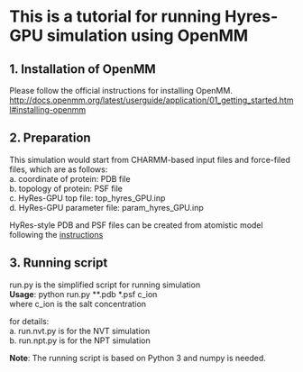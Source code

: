 # This is a tutorial for running Hyres-GPU simulation using OpenMM

## 1. Installation of OpenMM
   Please follow the official instructions for installing OpenMM.
   http://docs.openmm.org/latest/userguide/application/01_getting_started.html#installing-openmm
   
## 2. Preparation
   This simulation would start from CHARMM-based input files and force-filed files, which are as follows:  
   a. coordinate of protein: PDB file  
   b. topology of protein: PSF file  
   c. HyRes-GPU top file: top_hyres_GPU.inp  
   d. HyRes-GPU parameter file: param_hyres_GPU.inp   

   HyRes-style PDB and PSF files can be created from atomistic model following the [instructions](https://github.com/wayuer19/HyRes_GPU/blob/main/at2hyres/README.md)
  

## 3. Running script
   run.py is the simplified script for running simulation  
   **Usage**: python run.py **.pdb *.psf c_ion  
   where c_ion is the salt concentration  


   for details:  
   a. run.nvt.py is for the NVT simulation  
   b. run.npt.py is for the NPT simulation  
 
   **Note**: The running script is based on Python 3 and numpy is needed.  
   
